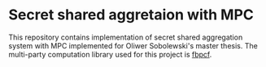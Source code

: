 # Secret shared aggretaion with MPC

This repository contains implementation of secret shared aggregation system with MPC implemented for Oliwer Sobolewski's master thesis. The multi-party computation library used for this project is [fbpcf](https://github.com/facebookresearch/fbpcf).

